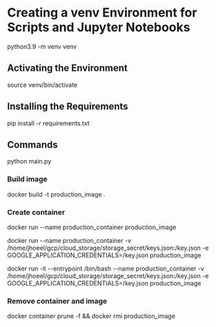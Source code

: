 # Creating a venv Environment for Scripts and Jupyter Notebooks
python3.9 -m venv venv

## Activating the Environment
source venv/bin/activate

## Installing the Requirements
pip install -r requirements.txt

## Commands
python main.py

### Build image
docker build -t production_image .

### Create container
docker run --name production_container production_image



docker run --name production_container -v /home/jhoeel/gcp/cloud_storage/storage_secret/keys.json:/key.json -e GOOGLE_APPLICATION_CREDENTIALS=/key.json production_image

docker run -it --entrypoint /bin/bash --name production_container -v /home/jhoeel/gcp/cloud_storage/storage_secret/keys.json:/key.json -e GOOGLE_APPLICATION_CREDENTIALS=/key.json production_image

### Remove container and image
docker container prune -f && docker rmi production_image